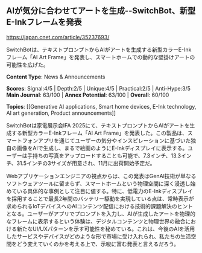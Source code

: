 ## AIが気分に合わせてアートを生成--SwitchBot、新型E-Inkフレームを発表

https://japan.cnet.com/article/35237693/

SwitchBotは、テキストプロンプトからAIがアートを生成する新型カラーE-Inkフレーム「AI Art Frame」を発表し、スマートホームでの動的な壁掛けアートの可能性を広げた。

**Content Type**: News & Announcements

**Scores**: Signal:4/5 | Depth:2/5 | Unique:4/5 | Practical:2/5 | Anti-Hype:3/5
**Main Journal**: 63/100 | **Annex Potential**: 63/100 | **Overall**: 60/100

**Topics**: [[Generative AI applications, Smart home devices, E-Ink technology, AI art generation, Product announcements]]

SwitchBotは家電展示会IFA 2025にて、テキストプロンプトからAIがアートを生成する新型カラーE-Inkフレーム「AI Art Frame」を発表した。この製品は、スマートフォンアプリを通じてユーザーの気分やインスピレーションに基づいた独自の画像をAIで生成し、まるで絵画のようにE-Inkディスプレイに表示する。ユーザーは手持ちの写真をアップロードすることも可能で、7.3インチ、13.3インチ、31.5インチの3サイズが用意され、11月に出荷開始予定だ。

Webアプリケーションエンジニアの視点からは、この発表はGenAI技術が単なるソフトウェアツールに留まらず、スマートホームという物理空間に深く浸透し始めている具体的な事例として注目に値する。特に、低電力のE-Inkディスプレイを採用することで最長2年間のバッテリー駆動を実現している点は、常時表示が求められるIoTデバイスへのAIコンテンツ配信における技術的課題解決のヒントとなる。ユーザーがアプリでプロンプトを入力し、AIが生成したアートを物理的なフレームに表示するという体験は、デジタルコンテンツと物理世界の融合における新たなUI/UXパターンを示す可能性を秘めている。これは、今後のAIを活用したサービスやデバイスがどのような形で市場に受け入れられ、私たちの生活空間をどう変えていくのかを考える上で、示唆に富む発表と言えるだろう。